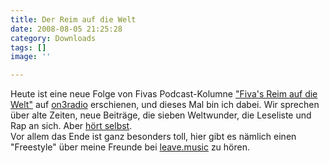 ```yaml
---
title: Der Reim auf die Welt
date: 2008-08-05 21:25:28
category: Downloads
tags: []
image: ''

---
```


Heute ist eine neue Folge von Fivas Podcast-Kolumne ["Fiva's Reim auf die Welt"](http://www.br-online.de/podcast/mp3-download/jugend-radio/mp3-download-podcast-fivas-reim-auf-die-welt.shtml) auf [on3radio](http://www.on3radio.de/) erschienen, und dieses Mal bin ich dabei. Wir sprechen über alte Zeiten, neue Beiträge, die sieben Weltwunder, die Leseliste und Rap an sich. Aber [hört selbst](http://www.br-online.de/imperia/md/audio/podcast/import/2008_08/2008_08_05_11_40_03_fivasreimaufdiewelt21_misanthr_a.mp3).  
Vor allem das Ende ist ganz besonders toll, hier gibt es nämlich einen "Freestyle" über meine Freunde bei [leave.music](http://www.leavemusic.de) zu hören.
